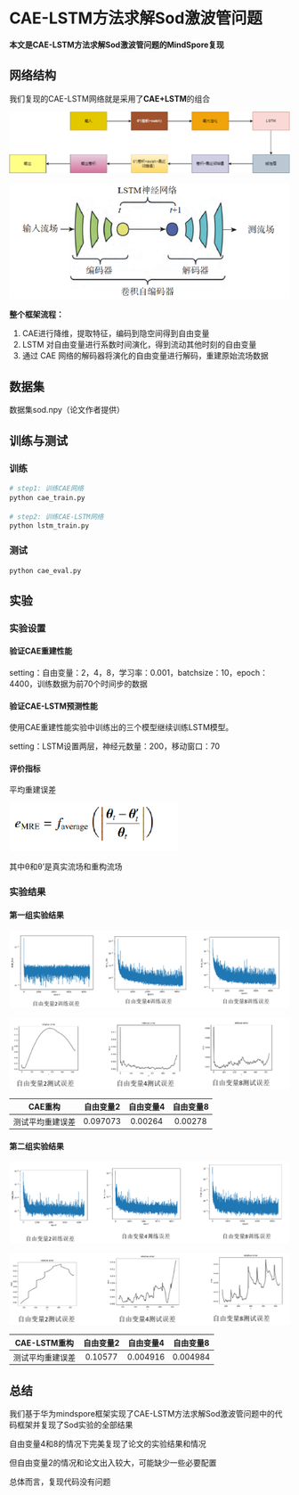 # CAE-LSTM方法求解Sod激波管问题

**本文是CAE-LSTM方法求解Sod激波管问题的MindSpore复现**

## 网络结构

我们复现的CAE-LSTM网络就是采用了**CAE+LSTM**的组合

![image-20240614223804960](reademe.assets/image-20240614223804960.png)

![image-20240614223659309](reademe.assets/image-20240614223659309.png)

**整个框架流程：**

1. CAE进行降维，提取特征，编码到隐空间得到自由变量
2. LSTM 对自由变量进行系数时间演化，得到流动其他时刻的自由变量
3. 通过 CAE 网络的解码器将演化的自由变量进行解码，重建原始流场数据



## 数据集

数据集sod.npy（论文作者提供）



## 训练与测试

### 训练

```python
# step1: 训练CAE网络
python cae_train.py 

# step2: 训练CAE-LSTM网络
python lstm_train.py
```

### 测试

```python
python cae_eval.py 
```



## 实验

### 实验设置

#### 验证CAE重建性能

setting：自由变量：2，4，8，学习率：0.001，batchsize：10，epoch：4400，训练数据为前70个时间步的数据

#### 验证CAE-LSTM预测性能

使用CAE重建性能实验中训练出的三个模型继续训练LSTM模型。

setting：LSTM设置两层，神经元数量：200，移动窗口：70



#### 评价指标

平均重建误差

<img src="reademe.assets/image-20240614224023454.png" alt="image-20240614224023454" style="zoom:67%;" /> 

其中θ和θ’是真实流场和重构流场

### 实验结果

#### 第一组实验结果

![image-20240614232437619](reademe.assets/image-20240614232437619.png)

![image-20240614232455393](reademe.assets/image-20240614232455393.png)

|   **CAE**重构    | **自由变量**2 | **自由变量**4 | **自由变量**8 |
| :--------------: | :-----------: | :-----------: | :-----------: |
| 测试平均重建误差 |   0.097073    |    0.00264    |    0.00278    |

#### 第二组实验结果

![image-20240614224356362](reademe.assets/image-20240614224356362.png)

![image-20240615000143419](reademe.assets/image-20240615000143419.png)

| **CAE-LSTM**重构 | **自由变量**2 | **自由变量4** | **自由变量8** |
| :--------------: | :-----------: | :-----------: | :-----------: |
| 测试平均重建误差 |    0.10577    |   0.004916    |   0.004984    |

## 总结

我们基于华为mindspore框架实现了CAE-LSTM方法求解Sod激波管问题中的代码框架并复现了Sod实验的全部结果

自由变量4和8的情况下完美复现了论文的实验结果和情况

但自由变量2的情况和论文出入较大，可能缺少一些必要配置

总体而言，复现代码没有问题

